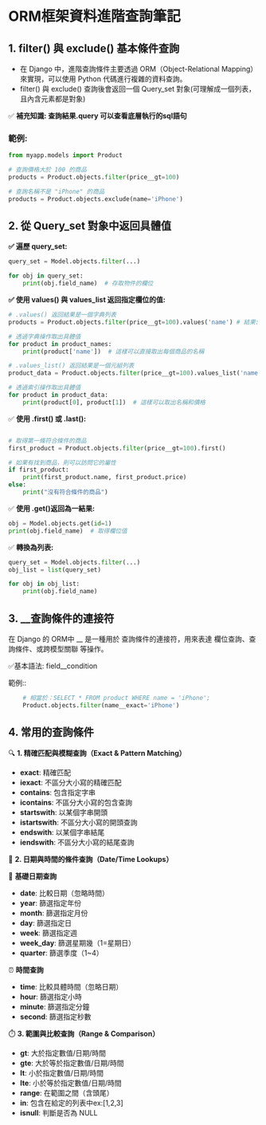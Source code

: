 # ORM框架資料進階查詢筆記

## 1. filter() 與 exclude() 基本條件查詢
- 在 Django 中，進階查詢條件主要透過 ORM（Object-Relational Mapping）來實現，可以使用 Python 代碼進行複雜的資料查詢。
- filter() 與 exclude() 查詢後會返回一個 Query_set 對象(可理解成一個列表，且內含元素都是對象)

✅ **補充知識: 查詢結果.query 可以查看底層執行的sql語句**


### 範例:
```python
from myapp.models import Product

# 查詢價格大於 100 的商品
products = Product.objects.filter(price__gt=100)

# 查詢名稱不是 "iPhone" 的商品
products = Product.objects.exclude(name='iPhone')
```

## 2. 從 Query_set 對象中返回具體值

**✅ 遍歷 query_set:**
```python
query_set = Model.objects.filter(...)

for obj in query_set:
    print(obj.field_name)  # 存取物件的欄位
```


**✅ 使用 values() 與 values_list 返回指定欄位的值:**

```python
# .values() 返回結果是一個字典列表
products = Product.objects.filter(price__gt=100).values('name') # 結果:[{'name: 'xxx'},{},{}...]

# 透過字典操作取出具體值
for product in product_names:
    print(product['name'])  # 這樣可以直接取出每個商品的名稱

# .values_list() 返回結果是一個元組列表
product_data = Product.objects.filter(price__gt=100).values_list('name', 'price')  # 結果: [('Product A', 150), ('Product B', 200), ...]

# 透過索引操作取出具體值
for product in product_data:
    print(product[0], product[1])  # 這樣可以取出名稱和價格

```

✅ **使用 .first() 或 .last():**
```python

# 取得第一條符合條件的商品
first_product = Product.objects.filter(price__gt=100).first()

# 如果有找到商品，則可以訪問它的屬性
if first_product:
    print(first_product.name, first_product.price)
else:
    print("沒有符合條件的商品")
```

✅ **使用 .get()返回為一結果:**
```python
obj = Model.objects.get(id=1)
print(obj.field_name)  # 取得欄位值
```

✅ **轉換為列表:**
```python
query_set = Model.objects.filter(...)
obj_list = list(query_set)

for obj in obj_list:
    print(obj.field_name)
```


## 3. __查詢條件的連接符
在 Django 的 ORM中 __ 是一種用於 查詢條件的連接符，用來表達 欄位查詢、查詢條件、或跨模型關聯 等操作。

✅基本語法: field__condition

範例::
```python
    # 相當於：SELECT * FROM product WHERE name = 'iPhone';
    Product.objects.filter(name__exact='iPhone')
```       


## 4. 常用的查詢條件

🔍 **1. 精確匹配與模糊查詢（Exact & Pattern Matching）**

- **exact**: 精確匹配
- **iexact**: 不區分大小寫的精確匹配
- **contains**: 包含指定字串
- **icontains**: 不區分大小寫的包含查詢
- **startswith**: 以某個字串開頭
- **istartswith**: 不區分大小寫的開頭查詢
- **endswith**: 以某個字串結尾
- **iendswith**: 不區分大小寫的結尾查詢


📅 **2. 日期與時間的條件查詢（Date/Time Lookups）**

📆 **基礎日期查詢**

- **date**: 比較日期（忽略時間）
- **year**: 篩選指定年份
- **month**: 篩選指定月份
- **day**: 篩選指定日
- **week**: 篩選指定週
- **week_day**: 篩選星期幾（1=星期日）
- **quarter**: 篩選季度（1~4）


⏰ **時間查詢**

- **time**: 比較具體時間（忽略日期）
- **hour**: 篩選指定小時
- **minute**: 篩選指定分鐘
- **second**: 篩選指定秒數


⏱️ **3. 範圍與比較查詢（Range & Comparison）**

- **gt**: 大於指定數值/日期/時間
- **gte**: 大於等於指定數值/日期/時間
- **lt**: 小於指定數值/日期/時間
- **lte**: 小於等於指定數值/日期/時間
- **range**: 在範圍之間（含頭尾）
- **in**: 包含在給定的列表中ex:[1,2,3]
- **isnull**: 判斷是否為 NULL
